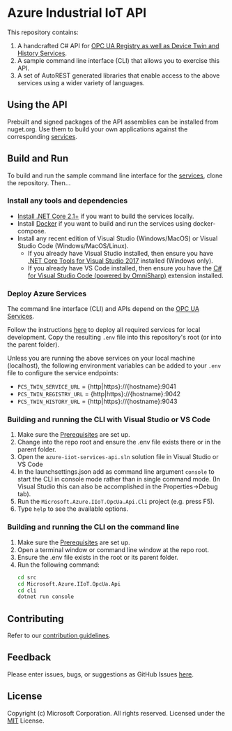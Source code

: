 # Azure Industrial IoT API

This repository contains:

1. A handcrafted C# API for [OPC UA Registry as well as Device Twin and History Services](https://github.com/Azure/azure-iiot-services).
1. A sample command line interface (CLI) that allows you to exercise this API.
1. A set of AutoREST generated libraries that enable access to the above services using a wider variety of languages.

## Using the API

Prebuilt and signed packages of the API assemblies can be installed from nuget.org.  Use them to build your own applications against the corresponding [services](https://github.com/Azure/azure-iiot-services).

## Build and Run

To build and run the sample command line interface for the [services](https://github.com/Azure/azure-iiot-services), clone the repository.  Then...

### Install any tools and dependencies

* [Install .NET Core 2.1+][dotnet-install] if you want to build the services locally.
* Install [Docker][docker-url] if you want to build and run the services using docker-compose.
* Install any recent edition of Visual Studio (Windows/MacOS) or Visual Studio Code (Windows/MacOS/Linux).
   * If you already have Visual Studio installed, then ensure you have [.NET Core Tools for Visual Studio 2017][dotnetcore-tools-url] installed (Windows only).
   * If you already have VS Code installed, then ensure you have the [C# for Visual Studio Code (powered by OmniSharp)][omnisharp-url] extension installed. 

### Deploy Azure Services

The command line interface (CLI) and APIs depend on the [OPC UA Services](https://github.com/Azure/azure-iiot-services).

Follow the instructions [here](https://github.com/Azure/azure-iiot-services) to deploy all required services for local development.  Copy the resulting `.env` file into this repository's root (or into the parent folder).

Unless you are running the above services on your local machine (localhost), the following environment variables can be added to your `.env` file to configure the service endpoints:

* `PCS_TWIN_SERVICE_URL` = {http|https}://{hostname}:9041
* `PCS_TWIN_REGISTRY_URL` = {http|https}://{hostname}:9042
* `PCS_TWIN_HISTORY_URL` = {http|https}://{hostname}:9043

### Building and running the CLI with Visual Studio or VS Code

1. Make sure the [Prerequisites](#Install-any-tools-and-depdendencies) are set up.
1. Change into the repo root and ensure the .env file exists there or in the parent folder.
1. Open the `azure-iiot-services-api.sln` solution file in Visual Studio or VS Code
1. In the launchsettings.json add as command line argument `console` to start the CLI in console mode rather than in single command mode.  (In Visual Studio this can also be accomplished in the Properties->Debug tab).
1. Run the `Microsoft.Azure.IIoT.OpcUa.Api.Cli` project (e.g. press F5).
1. Type `help` to see the available options.

### Building and running the CLI on the command line

1. Make sure the [Prerequisites](#Install-any-tools-and-depdendencies) are set up.
1. Open a terminal window or command line window at the repo root.
1. Ensure the .env file exists in the root or its parent folder.
1. Run the following command:
    ```bash
    cd src
    cd Microsoft.Azure.IIoT.OpcUa.Api
    cd cli
    dotnet run console
    ```

## Contributing

Refer to our [contribution guidelines](CONTRIBUTING.md).

## Feedback

Please enter issues, bugs, or suggestions as GitHub Issues [here](https://github.com/Azure/azure-iiot-components/issues).

## License

Copyright (c) Microsoft Corporation. All rights reserved.
Licensed under the [MIT](LICENSE) License.

[run-with-docker-url]: https://docs.microsoft.com/azure/iot-suite/iot-suite-remote-monitoring-deploy-local#run-the-microservices-in-docker
[rm-arch-url]: https://docs.microsoft.com/azure/iot-suite/iot-suite-remote-monitoring-sample-walkthrough
[postman-url]: https://www.getpostman.com
[iotedge-url]: https://github.com/Azure/iotedge
[iothub-docs-url]: https://docs.microsoft.com/azure/iot-hub/
[docker-url]: https://www.docker.com/
[dotnet-install]: https://www.microsoft.com/net/learn/get-started
[vs-install-url]: https://www.visualstudio.com/downloads
[dotnetcore-tools-url]: https://www.microsoft.com/net/core#windowsvs2017
[omnisharp-url]: https://github.com/OmniSharp/omnisharp-vscode
[windows-envvars-howto-url]: https://superuser.com/questions/949560/how-do-i-set-system-environment-variables-in-windows-10
[iothub-connstring-blog]: https://blogs.msdn.microsoft.com/iotdev/2017/05/09/understand-different-connection-strings-in-azure-iot-hub/
[deploy-rm]: https://docs.microsoft.com/azure/iot-suite/iot-suite-remote-monitoring-deploy
[deploy-local]: https://docs.microsoft.com/azure/iot-suite/iot-suite-remote-monitoring-deploy-local#deploy-the-azure-services
[disable-auth]: https://github.com/Azure/azure-iot-pcs-remote-monitoring-dotnet/wiki/Developer-Reference-Guide#disable-authentication
